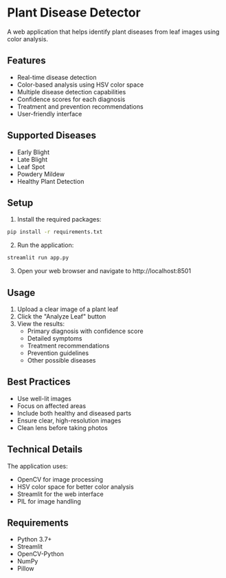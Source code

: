 # Plant Disease Detector

A web application that helps identify plant diseases from leaf images using color analysis.

## Features

- Real-time disease detection
- Color-based analysis using HSV color space
- Multiple disease detection capabilities
- Confidence scores for each diagnosis
- Treatment and prevention recommendations
- User-friendly interface

## Supported Diseases

- Early Blight
- Late Blight
- Leaf Spot
- Powdery Mildew
- Healthy Plant Detection

## Setup

1. Install the required packages:
```bash
pip install -r requirements.txt
```

2. Run the application:
```bash
streamlit run app.py
```

3. Open your web browser and navigate to http://localhost:8501

## Usage

1. Upload a clear image of a plant leaf
2. Click the "Analyze Leaf" button
3. View the results:
   - Primary diagnosis with confidence score
   - Detailed symptoms
   - Treatment recommendations
   - Prevention guidelines
   - Other possible diseases

## Best Practices

- Use well-lit images
- Focus on affected areas
- Include both healthy and diseased parts
- Ensure clear, high-resolution images
- Clean lens before taking photos

## Technical Details

The application uses:
- OpenCV for image processing
- HSV color space for better color analysis
- Streamlit for the web interface
- PIL for image handling

## Requirements

- Python 3.7+
- Streamlit
- OpenCV-Python
- NumPy
- Pillow 